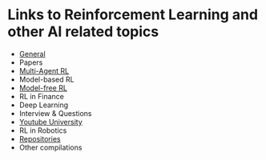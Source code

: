 # Links to Reinforcement Learning and other AI related topics

- [General](General.md)
- Papers
- [Multi-Agent RL](Multi-Agent-RL.md)
- Model-based RL
- [Model-free RL](Model-free-RL.md)
- RL in Finance
- Deep Learning
- Interview & Questions
- [Youtube University](Youtube-University.md)
- RL in Robotics
- [Repositories](Repositories-Implementations.md)
- Other compilations
